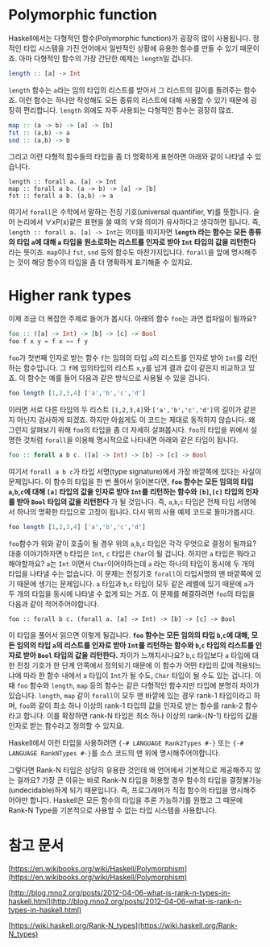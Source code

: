 # Polymorphic function

Haskell에서는 다형적인 함수(Polymorphic function)가 굉장히 많이 사용됩니다. 정적인 타입 시스템을 가진 언어에서 일반적인 상황에 유용한 함수를 만들 수 있기 때문이죠. 아마 다형적인 함수의 가장 간단한 예제는 `length`일 겁니다.

```Haskell
length :: [a] -> Int
```

`length` 함수는 `a`라는 임의 타입의 리스트를 받아서 그 리스트의 길이를 돌려주는 함수죠. 이런 함수는 하나만 작성해도 모든 종류의 리스트에 대해 사용할 수 있기 때문에 굉장히 편리합니다. `length` 외에도 자주 사용되는 다형적인 함수는 굉장히 많죠.

```Haskell
map :: (a -> b) -> [a] -> [b]
fst :: (a,b) -> a
snd :: (a,b) -> b
```

 그리고 이런 다형적 함수들의 타입을 좀 더 명확하게 표현하면 아래와 같이 나타낼 수 있습니다.

```
length :: forall a. [a] -> Int
map :: forall a b. (a -> b) -> [a] -> [b]
fst :: forall a b. (a,b) -> a
```

여기서 `forall`은 수학에서 말하는 전칭 기호(universal quantifier, ∀)를 뜻합니다. 술어 논리에서 ∀xP(x)같은 표현을 쓸 때의 ∀와 의미가 유사하다고 생각하면 됩니다. 즉, `length :: forall a. [a] -> Int`는 의미를 따지자면 **`length` 라는 함수는 모든 종류의 타입 `a`에 대해 `a` 타입을 원소로하는 리스트를 인자로 받아 `Int` 타입의 값을 리턴한다** 라는 뜻이죠. `map`이나 `fst`, `snd` 등의 함수도 마찬가지입니다. `forall`을 앞에 명시해주는 것이 해당 함수의 타입을 좀 더 명확하게 표기해줄 수 있지요.

# Higher rank types

 이제 조금 더 복잡한 주제로 들어가 봅시다. 아래의 함수 `foo`는 과연 컴파일이 될까요?

```Haskell
foo :: ([a] -> Int) -> [b] -> [c] -> Bool
foo f x y = f x == f y
```

`foo`가 첫번째 인자로 받는 함수 `f`는 임의의 타입 `a`의 리스트를 인자로 받아 `Int`를 리턴하는 함수입니다. 그 `f`에 임의타입의 리스트 `x`,`y`를 넘겨 결과 값이 같은지 비교하고 있죠. 이 함수는 예를 들어 다음과 같은 방식으로 사용될 수 있을 겁니다.

```Haskell
foo length [1,2,3,4] ['a','b','c','d']
```

이러면 서로 다른 타입의 두 리스트 `[1,2,3,4]`와 `['a','b','c','d']`의 길이가 같은지 아닌지 검사하게 되겠죠. 하지만 아쉽게도 이 코드는 제대로 동작하지 않습니다. 왜 그런지 살펴보기 위해 `foo`의 타입을 좀 더 자세히 살펴봅시다. `foo`의 타입을 위에서 설명한 것처럼 `forall`을 이용해 명시적으로 나타내면 아래와 같은 타입이 됩니다.

```Haskell
foo :: forall a b c. ([a] -> Int) -> [b] -> [c] -> Bool
```

여기서 `forall a b c`가 타입 서명(type signature)에서 가장 바깥쪽에 있다는 사실이 문제입니다. 이 함수의 타입을 한 번 풀어서 읽어본다면, **`foo` 함수는 모든 임의의 타입 `a`,`b`,`c`에 대해 `[a]` 타입의 값을 인자로 받아 `Int`를 리턴하는 함수와 `[b]`,`[c]` 타입의 인자를 받아 `Bool` 타입의 값을 리턴한다** 가 될 것입니다. 즉, `a`,`b`,`c` 타입은 전체 타입 서명에서 하나의 명확한 타입으로 고정이 됩니다. 다시 위의 사용 예제 코드로 돌아가봅시다.

```Haskell
foo length [1,2,3,4] ['a','b','c','d']
```

`foo`함수가 위와 같이 호출이 될 경우 위의 `a`,`b`,`c` 타입은 각각 무엇으로 결정이 될까요? 대충 이야기하자면 `b` 타입은 `Int`, `c` 타입은 `Char`이 될 겁니다. 하지만 `a` 타입은 뭐라고 해야할까요? `a`는 `Int` 이면서 `Char`이어야하는데 `a` 라는 하나의 타입이 동시에 두 개의 타입을 나타낼 수는 없습니다. 이 문제는 전칭기호 `forall`이 타입서명의 맨 바깥쪽에 있기 때문에 생기는 문제입니다. `a` 타입과 `b`,`c` 타입이 모두 같은 레벨에 있기 때문에 `a`가 두 개의 타입을 동시에 나타낼 수 없게 되는 거죠. 이 문제를 해결하려면 `foo`의 타입을 다음과 같이 적어주어야합니다.

```
foo :: forall b c. (forall a. [a] -> Int) -> [b] -> [c] -> Bool
```
이 타입을 풀어서 읽으면 이렇게 될겁니다. **`foo` 함수는 모든 임의의 타입 `b`,`c`에 대해, 모든 임의의 타입 `a`의 리스트를 인자로 받아 `Int`를 리턴하는 함수와 `b`,`c` 타입의 리스트를 인자로 받아 `Bool` 타입의 값을 리턴한다.** 차이가 느껴지시나요? `b`,`c` 타입보다 `a` 타입에 대한 전칭 기호가 한 단계 안쪽에서 정의되기 때문에 이 함수가 어떤 타입의 값에 적용되느냐에 따라 한 함수 내에서 `a` 타입이 `Int`가 될 수도, `Char` 타입이 될 수도 있는 겁니다. 이 때 `foo` 함수와 `length`, `map` 등의 함수는 같은 다형적인 함수지만 타입에 분명히 차이가 있습니다. `length`, `map` 같이 `forall`이 모두 맨 바깥에 있는 경우 rank-1 타입이라고 하며, `foo`와 같이 최소 하나 이상의 rank-1 타입의 값을 인자로 받는 함수를 rank-2 함수라고 합니다. 이를 확장하면 rank-N 타입은 최소 하나 이상의 rank-(N-1) 타입의 값을 인자로 받는 함수라고 정의할 수 있지요.

Haskell에서 이런 타입을 사용하려면 `{-# LANGUAGE Rank2Types #-}` 또는 `{-# LANGUAGE RankNTypes #-}`를 소스 코드의 맨 위에 명시해주어야합니다.

그렇다면 Rank-N 타입은 상당히 유용한 것인데 왜 언어에서 기본적으로 제공해주지 않는 걸까요? 가장 큰 이유는 바로 Rank-N 타입을 허용할 경우 함수의 타입을 결정불가능(undecidable)하게 되기 때문입니다. 즉, 프로그래머가 직접 함수의 타입을 명시해주어야만 합니다. Haskell은 모든 함수의 타입을 추론 가능하기를 원했고 그 때문에 Rank-N Type을 기본적으로 사용할 수 없는 타입 시스템을 사용합니다.

# 참고 문서

[https://en.wikibooks.org/wiki/Haskell/Polymorphism](https://en.wikibooks.org/wiki/Haskell/Polymorphism)

[http://blog.mno2.org/posts/2012-04-06-what-is-rank-n-types-in-haskell.html](http://blog.mno2.org/posts/2012-04-06-what-is-rank-n-types-in-haskell.html)

[https://wiki.haskell.org/Rank-N_types](https://wiki.haskell.org/Rank-N_types)
